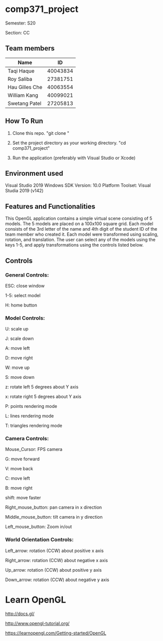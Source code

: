 # comp371_project 
Semester: S20

Section: CC

## Team members
| Name          | ID        | 
| ------------- |:-------------:|
| Taqi Haque | 40043834 |
| Roy Saliba | 27381751 | 
| Hau Gilles Che | 40063554 | 
| William Kang | 40099021 | 
| Swetang Patel | 27205813 | 

## How To Run
1. Clone this repo. "git clone <url>"

2. Set the project directory as your working directory. "cd comp371_project"

3. Run the application (preferably with Visual Studio or Xcode)

## Environment used
Visual Studio 2019 
Windows SDK Version: 10.0
Platform Toolset: Visual Studia 2019 (v142)

## Features and Functionalities
This OpenGL application contains a simple virtual scene consisting of 5 models. The 5 models are placed on a 100x100 square grid. Each model consists of the 3rd letter of the name and 4th digit of the student ID of the team member who created it. Each model were transformed using scaling, rotation, and translation. The user can select any of the models using the keys 1-5, and apply transformations using the controls listed below.

## Controls

### General Controls:

ESC: close window

1-5: select model

H: home button


### Model Controls:

U: scale up

J: scale down

A: move left

D: move right

W: move up

S: move down

z: rotate left 5 degrees about Y axis

x: rotate right 5 degrees about Y axis


P: points rendering mode

L: lines rendering mode

T: triangles rendering mode


### Camera Controls:

Mouse_Cursor: FPS camera

G: move forward

V: move back

C: move left

B: move right

shift: move faster


Right_mouse_button: pan camera in x direction

Middle_mouse_button: tilt camera in y direction

Left_mouse_button: Zoom in/out


### World Orientation Controls:

Left_arrow: rotation (CCW) about positive x axis

Right_arrow: rotation (CCW) about negative x axis

Up_arrow: rotation (CCW) about positive y axis 

Down_arrow: rotation (CCW) about negative y axis 


# Learn OpenGL
http://docs.gl/

http://www.opengl-tutorial.org/

https://learnopengl.com/Getting-started/OpenGL
